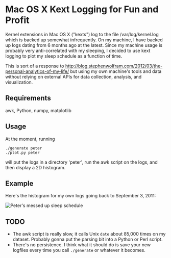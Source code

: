 Mac OS X Kext Logging for Fun and Profit
========================================

Kernel extensions in Mac OS X ("kexts") log to the file /var/log/kernel.log
which is backed up somewhat infrequently. On my machine, I have backed up logs
dating from 6 months ago at the latest. Since my machine usage is probably very
anti-correlated with my sleeping, I decided to use kext logging to plot my
sleep schedule as a function of time.

This is sort of a response to
<http://blog.stephenwolfram.com/2012/03/the-personal-analytics-of-my-life/>
but using my own machine's tools and data without relying on external APIs for
data collection, analysis, and visualization.


Requirements
------------

awk, Python, numpy, matplotlib


Usage
-----

At the moment, running

    ./generate peter
    ./plot.py peter

will put the logs in a directory 'peter', run the awk script on the logs, and
then display a 2D histogram.


Example
-------

Here's the histogram for my own logs going back to September 3, 2011:

![Peter's messed up sleep schedule](kextlog/raw/master/sample.png)


TODO
----

*   The awk script is really slow, it calls Unix `date` about 85,000 times on
    my dataset. Probably gonna put the parsing bit into a Python or Perl
    script.
*   There's no persistence. I think what it should do is save your new logfiles
    every time you call `./generate` or whatever it becomes.
